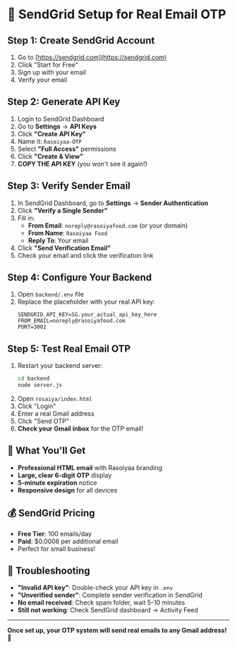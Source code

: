 # 🚀 SendGrid Setup for Real Email OTP

## Step 1: Create SendGrid Account
1. Go to [https://sendgrid.com](https://sendgrid.com)
2. Click "Start for Free"
3. Sign up with your email
4. Verify your email

## Step 2: Generate API Key
1. Login to SendGrid Dashboard
2. Go to **Settings** → **API Keys**
3. Click **"Create API Key"**
4. Name it: `Rasoiyaa-OTP`
5. Select **"Full Access"** permissions
6. Click **"Create & View"**
7. **COPY THE API KEY** (you won't see it again!)

## Step 3: Verify Sender Email
1. In SendGrid Dashboard, go to **Settings** → **Sender Authentication**
2. Click **"Verify a Single Sender"**
3. Fill in:
   - **From Email**: `noreply@rasoiyafood.com` (or your domain)
   - **From Name**: `Rasoiyaa Food`
   - **Reply To**: Your email
4. Click **"Send Verification Email"**
5. Check your email and click the verification link

## Step 4: Configure Your Backend
1. Open `backend/.env` file
2. Replace the placeholder with your real API key:
   ```
   SENDGRID_API_KEY=SG.your_actual_api_key_here
   FROM_EMAIL=noreply@rasoiyafood.com
   PORT=3002
   ```

## Step 5: Test Real Email OTP
1. Restart your backend server:
   ```bash
   cd backend
   node server.js
   ```
2. Open `rosaiya/index.html`
3. Click "Login"
4. Enter a real Gmail address
5. Click "Send OTP"
6. **Check your Gmail inbox** for the OTP email!

## 📧 What You'll Get
- **Professional HTML email** with Rasoiyaa branding
- **Large, clear 6-digit OTP** display
- **5-minute expiration** notice
- **Responsive design** for all devices

## 💰 SendGrid Pricing
- **Free Tier**: 100 emails/day
- **Paid**: $0.0006 per additional email
- Perfect for small business!

## 🔧 Troubleshooting
- **"Invalid API key"**: Double-check your API key in `.env`
- **"Unverified sender"**: Complete sender verification in SendGrid
- **No email received**: Check spam folder, wait 5-10 minutes
- **Still not working**: Check SendGrid dashboard → Activity Feed

---
**Once set up, your OTP system will send real emails to any Gmail address!** 🎉